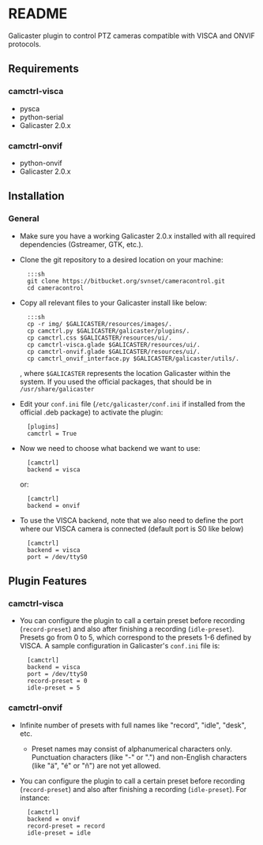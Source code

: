 # README #

Galicaster plugin to control PTZ cameras compatible with VISCA and ONVIF protocols.

## Requirements ##
### camctrl-visca ###
* pysca
* python-serial
* Galicaster 2.0.x
### camctrl-onvif ###
* python-onvif
* Galicaster 2.0.x


## Installation ##
### General ###
* Make sure you have a working Galicaster 2.0.x installed with all required dependencies (Gstreamer, GTK, etc.).
* Clone the git repository to a desired location on your machine:

        :::sh
        git clone https://bitbucket.org/svnset/cameracontrol.git
        cd cameracontrol

* Copy all relevant files to your Galicaster install like below:

        :::sh
        cp -r img/ $GALICASTER/resources/images/.
        cp camctrl.py $GALICASTER/galicaster/plugins/.
        cp camctrl.css $GALICASTER/resources/ui/.
        cp camctrl-visca.glade $GALICASTER/resources/ui/.
        cp camctrl-onvif.glade $GALICASTER/resources/ui/.
        cp camctrl_onvif_interface.py $GALICASTER/galicaster/utils/.

    , where `$GALICASTER` represents the location Galicaster within the system. If you used the official packages, that should be in `/usr/share/galicaster`

* Edit your `conf.ini` file (`/etc/galicaster/conf.ini` if installed from the official .deb package) to activate the plugin:

        [plugins]
        camctrl = True

* Now we need to choose what backend we want to use:

        [camctrl]
        backend = visca

    or:

        [camctrl]
        backend = onvif

* To use the VISCA backend, note that we also need to define the port where our VISCA camera is connected (default port is S0 like below)

        [camctrl]
        backend = visca
        port = /dev/ttyS0

## Plugin Features ##
### camctrl-visca ###
* You can configure the plugin to call a certain preset before recording (`record-preset`) and also after finishing a recording (`idle-preset`). Presets go from 0 to 5, which correspond to the presets 1-6 defined by VISCA. A sample configuration in Galicaster's `conf.ini` file is:

        [camctrl]
        backend = visca
        port = /dev/ttyS0
        record-preset = 0
        idle-preset = 5

### camctrl-onvif ###
* Infinite number of presets with full names like "record", "idle", "desk", etc. 
    * Preset names may consist of alphanumerical characters only. Punctuation characters (like "-" or ".") and non-English characters (like "ä", "é" or "ñ") are not yet allowed.
* You can configure the plugin to call a certain preset before recording (`record-preset`) and also after finishing a recording (`idle-preset`). For instance:

        [camctrl]
        backend = onvif
        record-preset = record
        idle-preset = idle